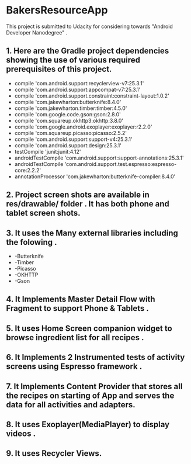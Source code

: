 # BakersResourceApp
This project is submitted to Udacity for considering towards "Android Developer Nanodegree" .

## 1. Here are the Gradle project dependencies showing the use of various required prerequisites of this project.

*    compile    'com.android.support:recyclerview-v7:25.3.1'
*    compile  'com.android.support:appcompat-v7:25.3.1'
*    compile  'com.android.support.constraint:constraint-layout:1.0.2'
*    compile  'com.jakewharton:butterknife:8.4.0'
*    compile   'com.jakewharton.timber:timber:4.5.0'
*    compile   'com.google.code.gson:gson:2.8.0'
*    compile   'com.squareup.okhttp3:okhttp:3.8.0'
*    compile 'com.google.android.exoplayer:exoplayer:r2.2.0'
*    compile 'com.squareup.picasso:picasso:2.5.2'
*    compile 'com.android.support:support-v4:25.3.1'
*    compile 'com.android.support:design:25.3.1'
*    testCompile 'junit:junit:4.12'
*    androidTestCompile 'com.android.support:support-annotations:25.3.1'
*    androidTestCompile 'com.android.support.test.espresso:espresso-core:2.2.2'
*    annotationProcessor 'com.jakewharton:butterknife-compiler:8.4.0'
    
    
## 2. Project screen shots are available in res/drawable/ folder . It has both phone and tablet screen shots.

## 3. It uses the Many external libraries including the folowing .
* -Butterknife
* -Timber
* -Picasso
* -OKHTTP
* -Gson

## 4. It Implements Master Detail Flow with Fragment to support Phone & Tablets . 

## 5. It uses  Home Screen  companion widget to browse ingredient list for all recipes .

## 6. It Implements  2 Instrumented tests of activity screens using Espresso framework .

## 7. It Implements Content Provider that stores all the recipes on  starting of App and serves the data for all activities and adapters.

## 8. It uses Exoplayer(MediaPlayer) to display videos .

## 9. It uses Recycler Views.

